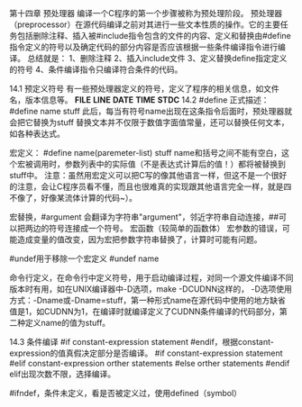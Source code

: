 第十四章 预处理器
  编译一个C程序的第一个步骤被称为预处理阶段。
  预处理器（preprocessor）在源代码编译之前对其进行一些文本性质的操作。它的主要任务包括删除注释、插入被#include指令包含的文件的内容、定义和替换由#define指令定义的符号以及确定代码的部分内容是否应该根据一些条件编译指令进行编译。
  总结就是：
  1、删除注释
  2、插入include文件
  3、定义替换define指定定义的符号
  4、条件编译指令只编译符合条件的代码。

14.1 预定义符号
  有一些预处理器定义的符号，定义了程序的相关信息，如文件名，版本信息等。
  __FILE__ __LINE__ __DATE__ __TIME__ __STDC__
14.2 #define
  正式描述：#define name stuff
  此后，每当有符号name出现在这条指令后面时，预处理器就会把它替换为stuff
  替换文本并不仅限于数值字面值常量，还可以替换任何文本，如各种表达式。

  宏定义：
  #define name(paremeter-list) stuff
  name和括号之间不能有空白，这个宏被调用时，参数列表中的实际值（不是表达式计算后的值！）都将被替换到stuff中。
  注意：虽然用宏定义可以把C写的像其他语言一样，但这不是一个很好的注意，会让C程序员看不懂，而且也很难真的实现跟其他语言完全一样，就是四不像了，好像某流体计算的代码~）。

  宏替换，#argument 会翻译为字符串"argument"，邻近字符串自动连接，##可以把两边的符号连接成一个符号。
  宏函数（较简单的函数体）
  宏参数的错误，可能造成变量的值改变，因为宏把参数字符串替换了，计算时可能有问题。

  #undef用于移除一个宏定义
  #undef name

  命令行定义，在命令行中定义符号，用于启动编译过程，对同一个源文件编译不同版本时有用，如在UNIX编译器中-D选项，make -DCUDNN这样的，
  -D选项使用方式：-Dname或-Dname=stuff，第一种形式name在源代码中使用的地方缺省值是1，如CUDNN为1，在编译时就编译定义了CUDNN条件编译的代码部分，第二种定义name的值为stuff。

14.3 条件编译
  #if constant-expression statement #endif，根据constant-expression的值真假决定部分是否编译。
  #if constant-expression statement #elif constant-expression orther statements #else orther statements #endif
  elif出现次数不限，选择编译。

  #ifndef，条件未定义，看是否被定义过，使用defined（symbol）
